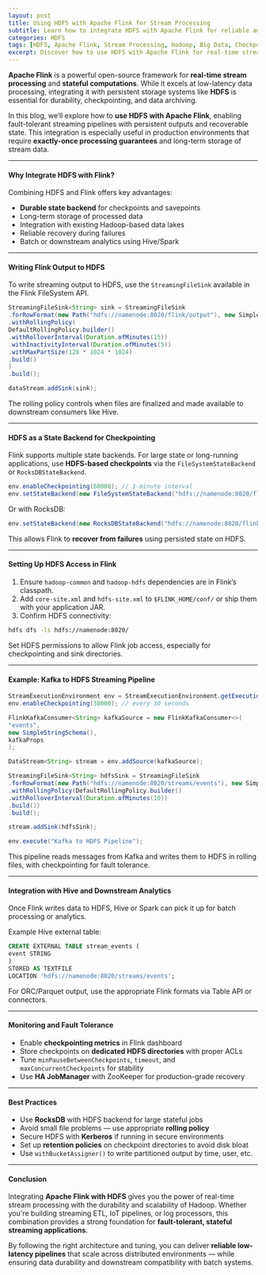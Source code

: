 ```yaml
---
layout: post
title: Using HDFS with Apache Flink for Stream Processing
subtitle: Learn how to integrate HDFS with Apache Flink for reliable and scalable stream processing pipelines
categories: HDFS
tags: [HDFS, Apache Flink, Stream Processing, Hadoop, Big Data, Checkpointing, State Management]
excerpt: Discover how to use HDFS with Apache Flink for real-time stream processing. Learn about stateful operations, checkpointing, fault tolerance, and writing Flink output to HDFS reliably.
---
```

**Apache Flink** is a powerful open-source framework for **real-time stream processing** and **stateful computations**. While it excels at low-latency data processing, integrating it with persistent storage systems like **HDFS** is essential for durability, checkpointing, and data archiving.

In this blog, we’ll explore how to **use HDFS with Apache Flink**, enabling fault-tolerant streaming pipelines with persistent outputs and recoverable state. This integration is especially useful in production environments that require **exactly-once processing guarantees** and long-term storage of stream data.

---

#### Why Integrate HDFS with Flink?

Combining HDFS and Flink offers key advantages:

- **Durable state backend** for checkpoints and savepoints
- Long-term storage of processed data
- Integration with existing Hadoop-based data lakes
- Reliable recovery during failures
- Batch or downstream analytics using Hive/Spark

---

#### Writing Flink Output to HDFS

To write streaming output to HDFS, use the `StreamingFileSink` available in the Flink FileSystem API.

```java
StreamingFileSink<String> sink = StreamingFileSink
.forRowFormat(new Path("hdfs://namenode:8020/flink/output"), new SimpleStringEncoder<>("UTF-8"))
.withRollingPolicy(
DefaultRollingPolicy.builder()
.withRolloverInterval(Duration.ofMinutes(15))
.withInactivityInterval(Duration.ofMinutes(5))
.withMaxPartSize(128 * 1024 * 1024)
.build()
)
.build();

dataStream.addSink(sink);
```

The rolling policy controls when files are finalized and made available to downstream consumers like Hive.

---

#### HDFS as a State Backend for Checkpointing

Flink supports multiple state backends. For large state or long-running applications, use **HDFS-based checkpoints** via the `FileSystemStateBackend` or `RocksDBStateBackend`.

```java
env.enableCheckpointing(60000); // 1-minute interval
env.setStateBackend(new FileSystemStateBackend("hdfs://namenode:8020/flink/checkpoints"));
```

Or with RocksDB:

```java
env.setStateBackend(new RocksDBStateBackend("hdfs://namenode:8020/flink/checkpoints", true));
```

This allows Flink to **recover from failures** using persisted state on HDFS.

---

#### Setting Up HDFS Access in Flink

1. Ensure `hadoop-common` and `hadoop-hdfs` dependencies are in Flink’s classpath.
2. Add `core-site.xml` and `hdfs-site.xml` to `$FLINK_HOME/conf/` or ship them with your application JAR.
3. Confirm HDFS connectivity:

```bash
hdfs dfs -ls hdfs://namenode:8020/
```

Set HDFS permissions to allow Flink job access, especially for checkpointing and sink directories.

---

#### Example: Kafka to HDFS Streaming Pipeline

```java
StreamExecutionEnvironment env = StreamExecutionEnvironment.getExecutionEnvironment();
env.enableCheckpointing(30000); // every 30 seconds

FlinkKafkaConsumer<String> kafkaSource = new FlinkKafkaConsumer<>(
"events",
new SimpleStringSchema(),
kafkaProps
);

DataStream<String> stream = env.addSource(kafkaSource);

StreamingFileSink<String> hdfsSink = StreamingFileSink
.forRowFormat(new Path("hdfs://namenode:8020/streams/events"), new SimpleStringEncoder<>("UTF-8"))
.withRollingPolicy(DefaultRollingPolicy.builder()
.withRolloverInterval(Duration.ofMinutes(10))
.build())
.build();

stream.addSink(hdfsSink);

env.execute("Kafka to HDFS Pipeline");
```

This pipeline reads messages from Kafka and writes them to HDFS in rolling files, with checkpointing for fault tolerance.

---

#### Integration with Hive and Downstream Analytics

Once Flink writes data to HDFS, Hive or Spark can pick it up for batch processing or analytics.

Example Hive external table:

```sql
CREATE EXTERNAL TABLE stream_events (
event STRING
)
STORED AS TEXTFILE
LOCATION 'hdfs://namenode:8020/streams/events';
```

For ORC/Parquet output, use the appropriate Flink formats via Table API or connectors.

---

#### Monitoring and Fault Tolerance

- Enable **checkpointing metrics** in Flink dashboard
- Store checkpoints on **dedicated HDFS directories** with proper ACLs
- Tune `minPauseBetweenCheckpoints`, `timeout`, and `maxConcurrentCheckpoints` for stability
- Use **HA JobManager** with ZooKeeper for production-grade recovery

---

#### Best Practices

- Use **RocksDB** with HDFS backend for large stateful jobs
- Avoid small file problems — use appropriate **rolling policy**
- Secure HDFS with **Kerberos** if running in secure environments
- Set up **retention policies** on checkpoint directories to avoid disk bloat
- Use `withBucketAssigner()` to write partitioned output by time, user, etc.

---

#### Conclusion

Integrating **Apache Flink with HDFS** gives you the power of real-time stream processing with the durability and scalability of Hadoop. Whether you're building streaming ETL, IoT pipelines, or log processors, this combination provides a strong foundation for **fault-tolerant, stateful streaming applications**.

By following the right architecture and tuning, you can deliver **reliable low-latency pipelines** that scale across distributed environments — while ensuring data durability and downstream compatibility with batch systems.
